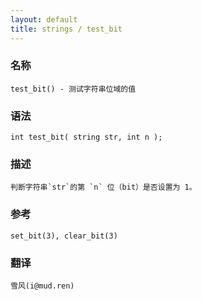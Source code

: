 ```yaml
---
layout: default
title: strings / test_bit
---
```


### 名称

    test_bit() - 测试字符串位域的值

### 语法

    int test_bit( string str, int n );

### 描述

    判断字符串`str`的第 `n` 位（bit）是否设置为 1。

### 参考

    set_bit(3), clear_bit(3)

### 翻译

    雪风(i@mud.ren)
